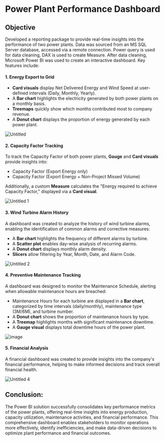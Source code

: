 # Power Plant Performance Dashboard


## Objective

Developed a reporting package to provide real-time insights into the performance of two power plants. Data was sourced from an MS SQL Server database, accessed via a remote connection. Power query is used for data cleaning, DAX is used to create Measure. After data cleaning, Microsoft Power BI was used to create an interactive dashboard. Key features include:


#### 1. **Energy Export to Grid**
- **Card visuals** display Net Delivered Energy and Wind Speed at user-defined intervals (Daily, Monthly, Yearly).
- A **Bar chart** highlights the electricity generated by both power plants on a monthly basis.
- **Treemaps** quickly show which months contributed most to company revenue.
- A **Donut chart** displays the proportion of energy generated by each power plant.

![Untitled](https://github.com/user-attachments/assets/3478c05c-19b9-4807-a3af-34e78e79fe5b)


#### 2. **Capacity Factor Tracking**
To track the Capacity Factor of both power plants, **Gauge** and **Card visuals** provide insights into:
- Capacity Factor (Export Energy only)
- Capacity Factor (Export Energy + Non-Project Missed Volume)
  
Additionally, a custom **Measure** calculates the "Energy required to achieve Capacity Factor," displayed via a **Card visual**.


![Untitled 1](https://github.com/user-attachments/assets/2ebc5214-3f08-4dfe-91b2-a5378c97a304)


#### 3. **Wind Turbine Alarm History**
A dashboard was created to analyze the history of wind turbine alarms, enabling the identification of common alarms and corrective measures:
- A **Bar chart** highlights the frequency of different alarms by turbine.
- A **Scatter plot** enables day-wise analysis of recurring alarms.
- A **Donut chart** displays monthly alarm density.
- **Slicers** allow filtering by Year, Month, Date, and Alarm Code.


![Untitled 2](https://github.com/user-attachments/assets/050b9734-3eed-475b-986b-70f227ec402e)


#### 4. **Preventive Maintenance Tracking**
A dashboard was designed to monitor the Maintenance Schedule, alerting when allowable maintenance hours are breached:
- Maintenance Hours for each turbine are displayed in a **Bar chart**, categorized by time intervals (daily/monthly), maintenance type (3M/6M), and turbine number.
- A **Donut chart** shows the proportion of maintenance hours by type.
- A **Treemap** highlights months with significant maintenance downtime.
- A **Gauge visual** displays total downtime hours of the power plant.

![image](https://github.com/user-attachments/assets/08aaef3f-ee6b-4897-aee0-929aa336767c)


#### 5. **Financial Analysis**
A financial dashboard was created to provide insights into the company's financial performance, helping to make informed decisions and track overall financial health.

![Untitled 4](https://github.com/user-attachments/assets/8d0ae141-232b-49b8-9834-f4aad74ce726)

        
## Conclusion:
The Power BI solution successfully consolidates key performance metrics of the power plants, offering real-time insights into energy production, capacity utilization, maintenance activities, and financial performance. This comprehensive dashboard enables stakeholders to monitor operations more effectively, identify inefficiencies, and make data-driven decisions to optimize plant performance and financial outcomes.


